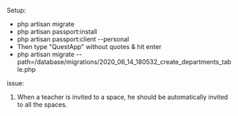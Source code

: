 

Setup:
 - php artisan migrate
 - php artisan passport:install
 - php artisan passport:client --personal
 - Then type "QuestApp" without quotes & hit enter
 - php artisan migrate --path=/database/migrations/2020_06_14_180532_create_departments_table.php



 issue: 
 1. When a teacher is invited to a space, he should be automatically invited to all the spaces.
